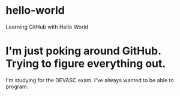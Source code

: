 # hello-world
Learning GitHub with Hello World
# I'm just poking around GitHub.  Trying to figure everything out.

I'm studying for the DEVASC exam.  I've always wanted to be able to program.
